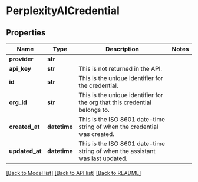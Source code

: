 # PerplexityAICredential

## Properties
Name | Type | Description | Notes
------------ | ------------- | ------------- | -------------
**provider** | **str** |  | 
**api_key** | **str** | This is not returned in the API. | 
**id** | **str** | This is the unique identifier for the credential. | 
**org_id** | **str** | This is the unique identifier for the org that this credential belongs to. | 
**created_at** | **datetime** | This is the ISO 8601 date-time string of when the credential was created. | 
**updated_at** | **datetime** | This is the ISO 8601 date-time string of when the assistant was last updated. | 

[[Back to Model list]](../README.md#documentation-for-models) [[Back to API list]](../README.md#documentation-for-api-endpoints) [[Back to README]](../README.md)

